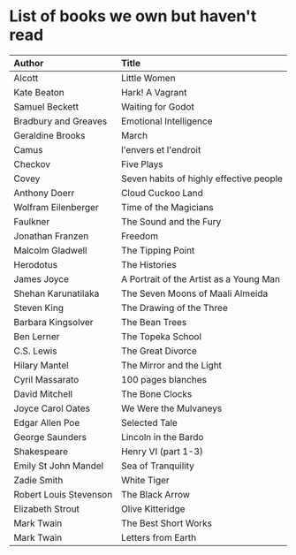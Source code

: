 # List of books we own but haven't read

Author | Title 
:------ |:------
Alcott | Little Women
Kate Beaton | Hark! A Vagrant
Samuel Beckett | Waiting for Godot
Bradbury and Greaves | Emotional Intelligence
Geraldine Brooks | March
Camus | l'envers et l'endroit
Checkov | Five Plays
Covey | Seven habits of highly effective people
Anthony Doerr | Cloud Cuckoo Land
Wolfram Eilenberger | Time of the Magicians
Faulkner | The Sound and the Fury
Jonathan Franzen | Freedom
Malcolm Gladwell | The Tipping Point
Herodotus | The Histories
James Joyce | A Portrait of the Artist as a Young Man
Shehan Karunatilaka | The Seven Moons of Maali Almeida
Steven King | The Drawing of the Three
Barbara Kingsolver | The Bean Trees
Ben Lerner | The Topeka School
C.S. Lewis | The Great Divorce
Hilary Mantel | The Mirror and the Light
Cyril Massarato | 100 pages blanches
David Mitchell | The Bone Clocks
Joyce Carol Oates | We Were the Mulvaneys
Edgar Allen Poe | Selected Tale
George Saunders | Lincoln in the Bardo
Shakespeare | Henry VI (part 1-3)
Emily St John Mandel | Sea of Tranquility
Zadie Smith | White Tiger
Robert Louis Stevenson | The Black Arrow
Elizabeth Strout | Olive Kitteridge
Mark Twain | The Best Short Works
Mark Twain | Letters from Earth
